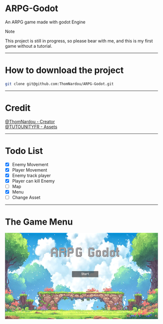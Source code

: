 # ARPG-Godot
An ARPG game made with godot Engine

> [!NOTE]
> This project is still in progress, so please bear with me, and this is my first game without a tutorial. 

--- 

# How to download the project 

```bash
git clone git@github.com:ThomNardou/ARPG-Godot.git
```

---

# Credit 

<a href="https://github.com/ThomNardou">@ThomNardou - Creator</a></br>
<a href="https://github.com/TUTOUNITYFR">@TUTOUNITYFR - Assets</a>

--- 

# Todo List 

- [x] Enemy Movement 
- [X] Player Movement 
- [X] Enemy track player
- [X] Player can kill Enemy
- [ ] Map
- [x] Menu
- [ ] Change Asset

---

# The Game Menu 

<img src="https://github.com/ThomNardou/ARPG-Godot/blob/main/assets/other/gameMenuExemple.png"  alt="picture"/>
